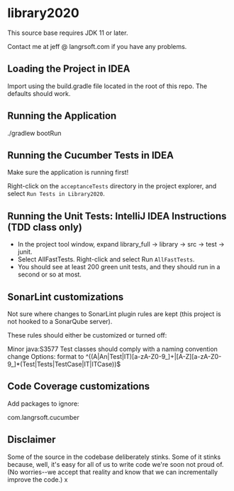 # library2020

This source base requires JDK 11 or later.

Contact me at jeff @ langrsoft.com if you have any problems.

Loading the Project in IDEA
---

Import using the build.gradle file located in the root of this repo. The defaults should work.

Running the Application
---

./gradlew bootRun

Running the Cucumber Tests in IDEA
---

Make sure the application is running first!

Right-click on the `acceptanceTests` directory in the project explorer, and select `Run Tests in Library2020`.


Running the Unit Tests: IntelliJ IDEA Instructions (TDD class only)
---

* In the project tool window, expand library_full -> library -> src -> test -> junit.
* Select AllFastTests. Right-click and select Run `AllFastTests`.
* You should see at least 200 green unit tests, and they should run in a second or so at most.


SonarLint customizations
---
Not sure where changes to SonarLint plugin rules are kept (this project is not hooked to a SonarQube server).

These rules should either be customized or turned off:

Minor java:S3577
Test classes should comply with a naming convention
  change Options: format to ^((A|An|Test|IT)[a-zA-Z0-9_]+|[A-Z][a-zA-Z0-9_]*(Test|Tests|TestCase|IT|ITCase))$


Code Coverage customizations
---
Add packages to ignore:

com.langrsoft.cucumber


Disclaimer
---

Some of the source in the codebase deliberately stinks. Some of it stinks because, well, it's easy for all of us to write code we're soon not proud of. (No worries--we accept that reality and know that we can incrementally improve the code.)
x
